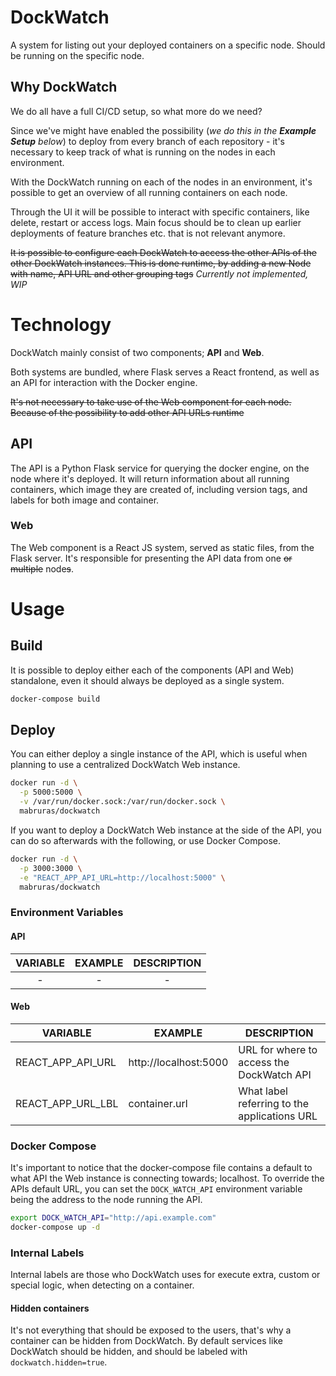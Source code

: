 # DockWatch
A system for listing out your deployed containers on a specific node.
Should be running on the specific node.

## Why DockWatch
We do all have a full CI/CD setup, so what more do we need?

Since we've might have enabled the possibility
(_we do this in the **Example Setup** below_) to deploy from every
branch of each repository - it's necessary to keep track of
what is running on the nodes in each environment.

With the DockWatch running on each of the nodes in an environment, it's
possible to get an overview of all running containers on each node.

Through the UI it will be possible to interact with specific containers,
like delete, restart or access logs. Main focus should be to
clean up earlier deployments of feature branches etc.
that is not relevant anymore.

~~It is possible to configure each DockWatch to access
the other APIs of the other DockWatch instances.
This is done runtime, by adding a new Node with name,
API URL and other grouping tags~~
_Currently not implemented, WIP_


# Technology
DockWatch mainly consist of two components; **API** and **Web**.

Both systems are bundled, where Flask serves a React frontend,
as well as an API for interaction with the Docker engine.

~~̃It's not necessary to take use of the Web component for each node.
Because of the possibility to add other API URLs runtime~~

## API
The API is a Python Flask service for querying the docker engine,
on the node where it's deployed. It will return information about
all running containers, which image they are created of,
including version tags, and labels for both image and container.

### Web
The Web component is a React JS system, served as static files,
from the Flask server. It's responsible for presenting the API data
from one ~~or multiple~~ node~~s~~.


# Usage

## Build
It is possible to deploy either each of the components (API and Web)
standalone, even it should always be deployed as a single system. 
```bash
docker-compose build
```

## Deploy
You can either deploy a single instance of the API, which is
useful when planning to use a centralized DockWatch Web instance.
```bash
docker run -d \
  -p 5000:5000 \
  -v /var/run/docker.sock:/var/run/docker.sock \
  mabruras/dockwatch
```

If you want to deploy a DockWatch Web instance at the side of
the API, you can do so afterwards with the following,
or use Docker Compose.
```bash
docker run -d \
  -p 3000:3000 \
  -e "REACT_APP_API_URL=http://localhost:5000" \
  mabruras/dockwatch
```

### Environment Variables
#### API
| VARIABLE | EXAMPLE | DESCRIPTION |
| :------: | :-----: | :---------: |
| - | - | - |

#### Web
| VARIABLE | EXAMPLE | DESCRIPTION |
| -------- | ------- | ----------- |
| REACT_APP_API_URL | http://localhost:5000 | URL for where to access the DockWatch API |
| REACT_APP_URL_LBL | container.url | What label referring to the applications URL |

### Docker Compose
It's important to notice that the docker-compose file contains a
default to what API the Web instance is connecting towards; localhost.
To override the APIs default URL, you can set the `DOCK_WATCH_API`
environment variable being the address to the node running the API.
```bash
export DOCK_WATCH_API="http://api.example.com"
docker-compose up -d
```


### Internal Labels
Internal labels are those who DockWatch uses for execute extra,
custom or special logic, when detecting on a container.

#### Hidden containers
It's not everything that should be exposed to the users,
that's why a container can be hidden from DockWatch.
By default services like DockWatch should be hidden,
and should be labeled with `dockwatch.hidden=true`.


